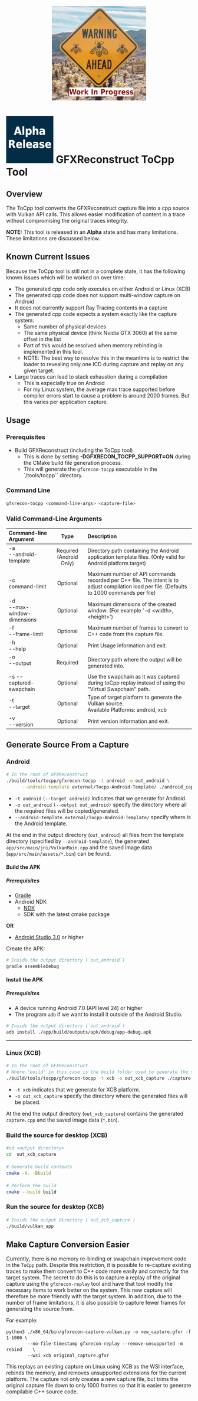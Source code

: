 <p align="center">
  <img src="work_in_progress.png"/>
</p>

# ![Alpha Release](alpha.png) GFXReconstruct ToCpp Tool

## Overview

The ToCpp tool converts the GFXReconstruct capture file into a cpp source with
Vulkan API calls.
This allows easier modification of content in a trace without compromising
the original traces integrity.

**NOTE:** This tool is released in an **Alpha** state and has many limitations.
These limitations are discussed below.

## Known Current Issues

Because the ToCpp tool is still not in a complete state, it has the following
known issues which will be worked on over time:

* The generated cpp code only executes on either Android or Linux (XCB)
* The generated cpp code does not support multi-window capture on Android
* It does not currently support Ray Tracing contents in a capture
* The generated cpp code expects a system exactly like the capture system:
  * Same number of physical devices
  * The same physical device (think Nvidia GTX 3060) at the same offset in the
    list
  * Part of this would be resolved when memory rebinding is implemented in this
    tool.
  * NOTE: The best way to resolve this in the meantime is to restrict the loader
    to revealing only one ICD during capture and replay on any given target.
* Large traces can lead to stack exhaustion during a compilation
  * This is especially true on Android
  * For my Linux system, the average max trace supported before compiler errors
    start to cause a problem is around 2000 frames.  But this varies per
    application capture.

## Usage

### Prerequisites

* Build GFXReconstruct (including the ToCpp tool)
  * This is done by setting **-DGFXRECON_TOCPP_SUPPORT=ON** during the CMake build
    file generation process.
  * This will generate the `gfxrecon-tocpp` executable in the
    `<build-folder>/tools/tocpp`` directory.

### Command Line
```sh
gfxrecon-tocpp <command-line-args> <capture-file>
```

### Valid Command-Line Arguments

| Command-line Argument              |   Type                  | Description                                             |
| :--------------------------------- | :---------------------: | :------------------------------------------------------ |
| -a <br> --android-template <dir>   | Required (Android Only) | Directory path containing the Android application template files. (Only valid for Android platform target) |
| -c <br> command-limit              | Optional                | Maximum number of API commands recorded per C++ file. The intent is to adjust compilation load per file. (Defaults to 1000 commands per file) |
| -d <br> --max-window-dimensions    | Optional                | Maximum dimensions of the created window. (For example '-d \<width\>,\<height\>') |
| -f <br> --frame-limit              | Optional                | Maximum number of frames to convert to C++ code from the capture file. |
| -h <br> --help                     | Optional                | Print Usage information and exit.                       |
| -o <br> --output <dir>             | Required                | Directory path where the output will be generated into. |
| -s --captured-swapchain            | Optional                | Use the swapchain as it was captured during toCpp replay instead of using the "Virtual Swapchain" path. |
| -t <br> --target <platform>        | Optional                | Type of target platform to generate the Vulkan source.<br>Available Platforms: android, xcb |
| -v <br> --version                  | Optional                | Print version information and exit.                     |

## Generate Source From a Capture

### Android

```sh
# In the root of GFXReconstruct
./build/tools/tocpp/gfxrecon-tocpp -t android -o out_android \
      --android-template external/Tocpp-Android-Template/ ./android_capture.gfxr
```

* `-t android` `(--target android)` indicates that we generate for Android.
* `-o out_android` `(--output out_android)` specify the directory where all the
  required files will be copied/generated.
* `--android-template external/Tocpp-Android-Template/` specify where is the
  Android template.

At the end in the output directory (`out_android`) all files from the template
directory (specified by `--android-template`), the generated
`app/src/main/jni/VulkanMain.cpp` and the saved image data
(`app/src/main/assets/*.bin`) can be found.

#### Build the APK

##### Prerequisites
* [Gradle](https://gradle.org/install/)
* Android NDK
    * [NDK](https://developer.android.com/ndk/downloads/index.html)
    * SDK with the latest cmake package

**OR**

* [Android Studio 3.0](https://developer.android.com/studio/index.html) or
  higher

Create the APK:

```sh
# Inside the output directory (`out_android`)
gradle assembleDebug
```

#### Install the APK

##### Prerequisites
* A device running Android 7.0 (API level 24) or higher
* The program `adb` if we want to install it outside of the Android Studio.

```sh
# Inside the output directory (`out_android`)
adb install ./app/build/outputs/apk/debug/app-debug.apk
```

---

### Linux (XCB)

```sh
# In the root of GFXReconstruct
# Where 'build' in this case is the build folder used to generate the source
./build/tools/tocpp/gfxrecon-tocpp -t xcb -o out_xcb_capture ./capture.gfxr
```

* `-t xcb` indicates that we generate for XCB platform.
* `-o out_xcb_capture` specify the directory where the generated files will be
   placed.

At the end the output directory (`out_xcb_capture`) contains the generated
`capture.cpp` and the saved image data (`*.bin`).

### Build the source for desktop (XCB)

```sh
#cd <output directory>
cd  out_xcb_capture

# Generate build contents
cmake -H. -Bbuild

# Perform the build
cmake --build build
```

### Run the source for desktop (XCB)

```sh
# Inside the output directory (`out_xcb_capture`)
./build/vulkan_app
```

## Make Capture Conversion Easier

Currently, there is no memory re-binding or swapchain improvement code in the
`ToCpp` path.
Despite this restriction, it is possible to re-capture existing traces to make
them convert to C++ code more easily and correctly for the target system.
The secret to do this is to capture a replay of the original capture using the
`gfxrecon-replay` tool and have that tool modify the necessary items to work
better on the system.
This new capture will therefore be more friendly with the target system.
In addition, due to the number of frame limitations, it is also possible to
capture fewer frames for generating the source from.

For example:

```
python3 ./x86_64/bin/gfxrecon-capture-vulkan.py -o new_capture.gfxr -f 1-1000 \
        --no-file-timestamp gfxrecon-replay --remove-unsupported -m rebind    \
        --wsi xcb original_capture.gfxr
```

This replays an existing capture on Linux using XCB as the WSI interface,
rebinds the memory, and removes unsupported extensions for the current platform.
The capture not only creates a new capture file, but trims the original capture
file down to only 1000 frames so that it is easier to generate compilable C++
source code.
